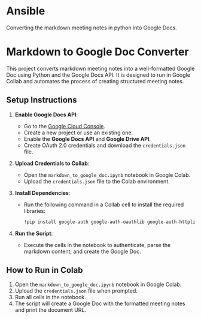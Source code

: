 # Ansible
Converting the markdown meeting notes in python into Google Docs.

# Markdown to Google Doc Converter

This project converts markdown meeting notes into a well-formatted Google Doc using Python and the Google Docs API. It is designed to run in Google Collab and automates the process of creating structured meeting notes.


## Setup Instructions

1. **Enable Google Docs API**:
   - Go to the [Google Cloud Console](https://console.cloud.google.com/).
   - Create a new project or use an existing one.
   - Enable the **Google Docs API** and **Google Drive API**.
   - Create OAuth 2.0 credentials and download the `credentials.json` file.

2. **Upload Credentials to Collab**:
   - Open the `markdown_to_google_doc.ipynb` notebook in Google Colab.
   - Upload the `credentials.json` file to the Colab environment.

3. **Install Dependencies**:
   - Run the following command in a Collab cell to install the required libraries:
     ```bash
     !pip install google-auth google-auth-oauthlib google-auth-httplib2 google-api-python-client
     ```

4. **Run the Script**:
   - Execute the cells in the notebook to authenticate, parse the markdown content, and create the Google Doc.



## How to Run in Colab

1. Open the `markdown_to_google_doc.ipynb` notebook in Google Colab.
2. Upload the `credentials.json` file when prompted.
3. Run all cells in the notebook.
4. The script will create a Google Doc with the formatted meeting notes and print the document URL.
